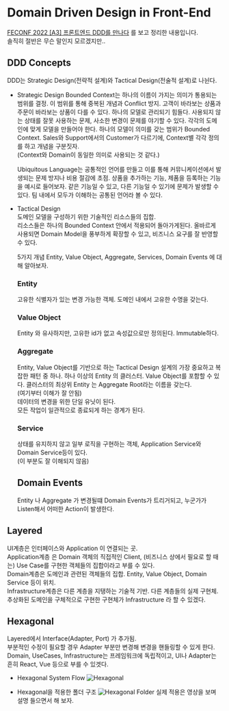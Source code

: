 # Domain Driven Design in Front-End  
[FECONF 2022 [A3] 프론트엔드 DDD를 만나다](https://www.youtube.com/watch?v=FeDBlSBPUz8) 를 보고 정리한 내용입니다.  
솔직히 절반은 무슨 말인지 모르겠지만..  

## DDD Concepts  
DDD는 Strategic Design(전략적 설계)와 Tactical Design(전술적 설계)로 나뉜다.  

* Strategic Design
  Bounded Context는 하나의 이름이 가지는 의미가 통용되는 범위를 결정. 이 범위를 통해 중복된 개념과 Conflict 방지. 고객이 바라보는 상품과 주문이 바라보는 상품이 다를 수 있다. 하나의 모델로 관리되기 힘들다. 사용되지 않는 상태를 잘못 사용하는 문제, 사소한 변경이 문제를 야기할 수 있다.
  각각의 도메인에 맞게 모델을 만들어야 한다. 하나의 모델이 의미를 갖는 범위가 Bounded Context. Sales와 Support에서의 Customer가 다르기에, Context별 각각 정의를 하고 개념을 구분짓자.  
  (Context와 Domain이 동일한 의미로 사용되는 것 같다.)
  
  Ubiquitous Language는 공통적인 언어를 만들고 이를 통해 커뮤니케이션에서 발생되는 문제 방지나 비용 절감에 초점.
  상품을 추가하는 기능, 제품을 등록하는 기능을 예시로 들어보자.
  같은 기능일 수 있고, 다른 기능일 수 있기에 문제가 발생할 수 있다.
  팀 내에서 모두가 이해하는 공통된 언어라 볼 수 있다.

* Tactical Design  
  도메인 모델을 구성하기 위한 기술적인 리소스들의 집합.  
  리소스들은 하나의 Bounded Context 안에서 적용되어 돌아가게된다.
  올바르게 사용되면 Domain Model을 풍부하게 확장할 수 있고, 비즈니스 요구를 잘 반영할 수 있다.

  5가지 개념 Entity, Value Object, Aggregate, Services, Domain Events 에 대해 알아보자.

  ### Entity
  고유한 식별자가 있는 변경 가능한 객체.
  도메인 내에서 고유한 수명을 갖는다.

  ### Value Object
  Entity 와 유사하지만, 고유한 id가 없고 속성값으로만 정의된다.
  Immutable하다.

  ### Aggregate
  Entity, Value Object를 기반으로 하는 Tactical Design 설계의 가장 중요하고 복잡한 패턴 중 하나.
  하나 이상의 Entity 의 클러스터. Value Object를 포함할 수 있다.
  클러스터의 최상위 Entity 는 Aggregate Root라는 이름을 갖는다.  
  (여기부터 이해가 잘 안됨)  
  데이터의 변경을 위한 단일 유닛이 된다.    
  모든 작업이 일관적으로 종료되게 하는 경계가 된다.

  ### Service
  상태를 유지하지 않고 일부 로직을 구현하는 객체, Application Service와 Domain Service등이 있다.  
  (이 부분도 잘 이해되지 않음)

  ## Domain Events
  Entity 나 Aggregate 가 변경될떄 Domain Events가 트리거되고, 누군가가 Listen해서 어떠한 Action이 발생한다.  

## Layered  
UI계층은 인터페이스와 Application 이 연결되는 곳.   
Application계층 은 Domain 객체의 직접적인 Client, (비즈니스 상에서 필요로 할 때는) Use Case를 구현한 객체들의 집합이라고 부를 수 있다.  
Domain계층은 도메인과 관련된 객체들의 집합. Entity, Value Object, Domain Service 등이 위치.  
Infrastructure계층은 다른 계층을 지탱하는 기술적 기반. 다른 계층들의 실제 구현체.  
추상화된 도메인을 구체적으로 구현한 구현체가 Infrastructure 라 할 수 있겠다.  

## Hexagonal  
Layered에서 Interface(Adapter, Port) 가 추가됨.  
부분적인 수정이 필요할 경우 Adapter 부분만 변경해 변경을 핸들링할 수 있게 한다.  
Domain, UseCases, Infrastructure는 프레임워크에 독립적이고, UI나 Adapter는 흔히 React, Vue 등으로 부를 수 있겟다.  

* Hexagonal System Flow
![Hexagonal](https://github.com/Surplus05/Study/assets/104773096/a6d69c46-9fac-4a5e-9c91-365b2c633a57)

* Hexagonal을 적용한 폴더 구조
  ![Hexagonal Folder](https://github.com/Surplus05/Study/assets/104773096/87cfc265-ddb7-4a8c-a4eb-e9e3ec7d0456)
  실제 적용은 영상을 보며 설명 들으면서 해 보자.


